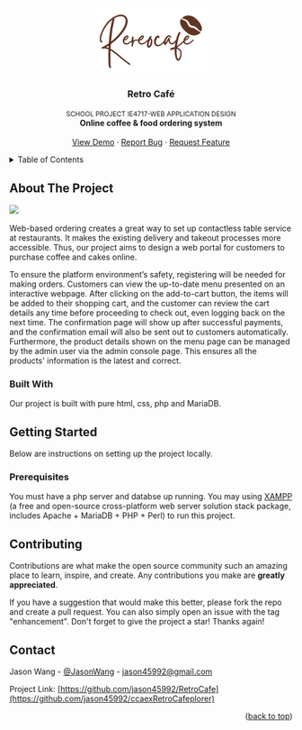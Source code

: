 <div id="top"></div>

<!-- PROJECT SHIELDS -->
<!-- [![Contributors][contributors-shield]][contributors-url]
[![Forks][forks-shield]][forks-url]
[![Stargazers][stars-shield]][stars-url]
[![Issues][issues-shield]][issues-url]
[![LinkedIn][linkedin-shield]][linkedin-url]
 -->

<!-- PROJECT LOGO -->
<br />
<div align="center">
  <a href="https://github.com/jason45992/RetroCafe">
    <img src="https://github.com/jason45992/RetroCafe/blob/main/logo_dark.png" alt="Logo" width="200">
  </a>

  <h3 align="center">Retro Café</h3>

  <p align="center">
   <small>SCHOOL PROJECT IE4717-WEB APPLICATION DESIGN</small><br /><b>Online coffee & food ordering system</b>
    <br />
    <br />
    <a href="https://github.com/jason45992/RetroCafe">View Demo</a>
    ·
    <a href="https://github.com/jason45992/RetroCafe/issues">Report Bug</a>
    ·
    <a href="https://github.com/jason45992/RetroCafe/issues">Request Feature</a>
  </p>
  </p>
</div>



<!-- TABLE OF CONTENTS -->
<details>
  <summary>Table of Contents</summary>
  <ol>
    <li>
      <a href="#about-the-project">About The Project</a>
      <ul>
        <li><a href="#built-with">Built With</a></li>
      </ul>
    </li>
    <li>
      <a href="#getting-started">Getting Started</a>
      <ul>
        <li><a href="#prerequisites">Prerequisites</a></li>
      </ul>
    </li>
    <li><a href="#contributing">Contributing</a></li>
    <li><a href="#contact">Contact</a></li>
  </ol>
</details>



<!-- ABOUT THE PROJECT -->
## About The Project

<!-- [![Product Name Screen Shot][product-screenshot]](https://example.com) -->
<img src="RetroCafe/intro.png">

Web-based ordering creates a great way to set up contactless table service at restaurants. It makes the existing delivery and takeout processes more accessible. Thus, our project aims to design a web portal for customers to purchase coffee and cakes online. 

To ensure the platform environment’s safety, registering will be needed for making orders. Customers can view the up-to-date menu presented on an interactive webpage. After clicking on the add-to-cart button, the items will be added to their shopping cart, and the customer can review the cart details any time before proceeding to check out, even logging back on the next time. The confirmation page will show up after successful payments, and the confirmation email will also be sent out to customers automatically. Furthermore, the product details shown on the menu page can be managed by the admin user via the admin console page. This ensures all the products' information is the latest and correct.


### Built With

Our project is built with pure html, css, php and MariaDB.


<!-- GETTING STARTED -->
## Getting Started

Below are instructions on setting up the project locally.

### Prerequisites
You must have a php server and databse up running.
You may using [XAMPP](https://www.apachefriends.org/) (a free and open-source cross-platform web server solution stack package, includes Apache + MariaDB + PHP + Perl) to run this project.


<!-- CONTRIBUTING -->
## Contributing

Contributions are what make the open source community such an amazing place to learn, inspire, and create. Any contributions you make are **greatly appreciated**.

If you have a suggestion that would make this better, please fork the repo and create a pull request. You can also simply open an issue with the tag "enhancement".
Don't forget to give the project a star! Thanks again!

<!-- CONTACT -->
## Contact

Jason Wang - [@JasonWang](https://www.linkedin.com/in/jasonnw/) - jason45992@gmail.com

Project Link: [https://github.com/jason45992/RetroCafe](https://github.com/jason45992/ccaexRetroCafeplorer)

<p align="right">(<a href="#top">back to top</a>)</p>


<!-- MARKDOWN LINKS & IMAGES -->
<!-- https://www.markdownguide.org/basic-syntax/#reference-style-links -->
[contributors-shield]: https://img.shields.io/github/contributors/othneildrew/Best-README-Template.svg?style=for-the-badge
[contributors-url]: https://github.com/jason45992/ccaexplorer/graphs/contributors
[forks-shield]: https://img.shields.io/github/forks/othneildrew/Best-README-Template.svg?style=for-the-badge
[forks-url]: https://github.com/jason45992/ccaexplorer/network/members
[stars-shield]: https://img.shields.io/github/stars/othneildrew/Best-README-Template.svg?style=for-the-badge
[stars-url]: https://github.com/jason45992/ccaexplorer/stargazers
[issues-shield]: https://img.shields.io/github/issues/othneildrew/Best-README-Template.svg?style=for-the-badge
[issues-url]: https://github.com/jason45992/ccaexplorer/issues
[license-shield]: https://img.shields.io/github/license/othneildrew/Best-README-Template.svg?style=for-the-badge
[linkedin-shield]: https://img.shields.io/badge/-LinkedIn-black.svg?style=for-the-badge&logo=linkedin&colorB=555
[linkedin-url]: https://www.linkedin.com/in/jasonnw/
[product-screenshot]: images/screenshot.png
